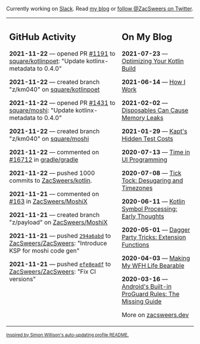 Currently working on [Slack](https://slack.com/). Read [my blog](https://zacsweers.dev/) or [follow @ZacSweers on Twitter](https://twitter.com/ZacSweers).

<table><tr><td valign="top" width="60%">

## GitHub Activity
<!-- githubActivity starts -->
**2021-11-22** — opened PR [#1191](https://api.github.com/repos/square/kotlinpoet/pulls/1191) to [square/kotlinpoet](https://api.github.com/repos/square/kotlinpoet): "Update kotlinx-metadata to 0.4.0"

**2021-11-22** — created branch "z/km040" on [square/kotlinpoet](https://api.github.com/repos/square/kotlinpoet)

**2021-11-22** — opened PR [#1431](https://api.github.com/repos/square/moshi/pulls/1431) to [square/moshi](https://api.github.com/repos/square/moshi): "Update kotlinx-metadata to 0.4.0"

**2021-11-22** — created branch "z/km040" on [square/moshi](https://api.github.com/repos/square/moshi)

**2021-11-22** — commented on [#16712](https://github.com/gradle/gradle/issues/16712#issuecomment-975988430) in [gradle/gradle](https://api.github.com/repos/gradle/gradle)

**2021-11-22** — pushed 1000 commits to [ZacSweers/kotlin](https://api.github.com/repos/ZacSweers/kotlin).

**2021-11-21** — commented on [#163](https://github.com/ZacSweers/MoshiX/pull/163#issuecomment-974996370) in [ZacSweers/MoshiX](https://api.github.com/repos/ZacSweers/MoshiX)

**2021-11-21** — created branch "z/payload" on [ZacSweers/MoshiX](https://api.github.com/repos/ZacSweers/MoshiX)

**2021-11-21** — pushed [`294a6abd`](https://github.com/ZacSweers/ZacSweers/commit/294a6abdf04106774e13fbd9dc5f5e4da9500cd2) to [ZacSweers/ZacSweers](https://api.github.com/repos/ZacSweers/ZacSweers): "Introduce KSP for moshi code gen"

**2021-11-21** — pushed [`efe8eadf`](https://github.com/ZacSweers/ZacSweers/commit/efe8eadf1f9766538036074539f34e9c59ea7868) to [ZacSweers/ZacSweers](https://api.github.com/repos/ZacSweers/ZacSweers): "Fix CI versions"
<!-- githubActivity ends -->
</td><td valign="top" width="40%">

## On My Blog
<!-- blog starts -->
**2021-07-23** — [Optimizing Your Kotlin Build](https://www.zacsweers.dev/optimizing-your-kotlin-build/)

**2021-06-14** — [How I Work](https://www.zacsweers.dev/how-i-work/)

**2021-02-02** — [Disposables Can Cause Memory Leaks](https://www.zacsweers.dev/disposables-can-cause-memory-leaks/)

**2021-01-29** — [Kapt's Hidden Test Costs](https://www.zacsweers.dev/kapts-hidden-test-costs/)

**2020-07-13** — [Time in UI Programming](https://www.zacsweers.dev/time-in-ui/)

**2020-07-08** — [Tick Tock: Desugaring and Timezones](https://www.zacsweers.dev/ticktock-desugaring-timezones/)

**2020-06-11** — [Kotlin Symbol Processing: Early Thoughts](https://www.zacsweers.dev/kotlin-symbol-processor-early-thoughts/)

**2020-05-01** — [Dagger Party Tricks: Extension Functions](https://www.zacsweers.dev/dagger-party-tricks-extension-functions/)

**2020-04-03** — [Making My WFH Life Bearable](https://www.zacsweers.dev/making-wfh-life-bearable/)

**2020-03-16** — [Android's Built-in ProGuard Rules: The Missing Guide](https://www.zacsweers.dev/android-proguard-rules/)
<!-- blog ends -->
More on [zacsweers.dev](https://zacsweers.dev/)
</td></tr></table>

<sub><a href="https://simonwillison.net/2020/Jul/10/self-updating-profile-readme/">Inspired by Simon Willison's auto-updating profile README.</a></sub>